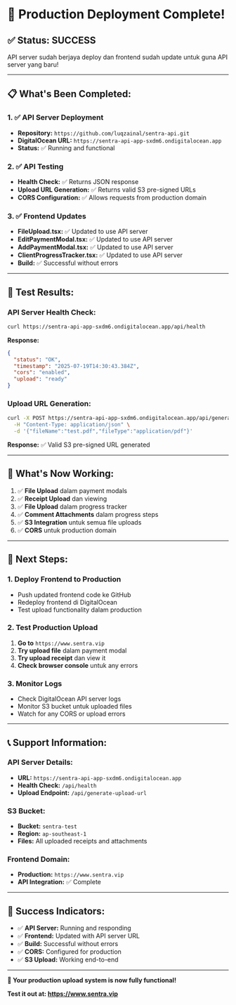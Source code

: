 # 🎉 Production Deployment Complete!

## ✅ **Status: SUCCESS**

API server sudah berjaya deploy dan frontend sudah update untuk guna API server yang baru!

---

## 📋 **What's Been Completed:**

### **1. ✅ API Server Deployment**
- **Repository:** `https://github.com/luqzainal/sentra-api.git`
- **DigitalOcean URL:** `https://sentra-api-app-sxdm6.ondigitalocean.app`
- **Status:** ✅ Running and functional

### **2. ✅ API Testing**
- **Health Check:** ✅ Returns JSON response
- **Upload URL Generation:** ✅ Returns valid S3 pre-signed URLs
- **CORS Configuration:** ✅ Allows requests from production domain

### **3. ✅ Frontend Updates**
- **FileUpload.tsx:** ✅ Updated to use API server
- **EditPaymentModal.tsx:** ✅ Updated to use API server
- **AddPaymentModal.tsx:** ✅ Updated to use API server
- **ClientProgressTracker.tsx:** ✅ Updated to use API server
- **Build:** ✅ Successful without errors

---

## 🧪 **Test Results:**

### **API Server Health Check:**
```bash
curl https://sentra-api-app-sxdm6.ondigitalocean.app/api/health
```
**Response:**
```json
{
  "status": "OK",
  "timestamp": "2025-07-19T14:30:43.384Z",
  "cors": "enabled",
  "upload": "ready"
}
```

### **Upload URL Generation:**
```bash
curl -X POST https://sentra-api-app-sxdm6.ondigitalocean.app/api/generate-upload-url \
  -H "Content-Type: application/json" \
  -d '{"fileName":"test.pdf","fileType":"application/pdf"}'
```
**Response:** ✅ Valid S3 pre-signed URL generated

---

## 🎯 **What's Now Working:**

1. ✅ **File Upload** dalam payment modals
2. ✅ **Receipt Upload** dan viewing
3. ✅ **File Upload** dalam progress tracker
4. ✅ **Comment Attachments** dalam progress steps
5. ✅ **S3 Integration** untuk semua file uploads
6. ✅ **CORS** untuk production domain

---

## 🚀 **Next Steps:**

### **1. Deploy Frontend to Production**
- Push updated frontend code ke GitHub
- Redeploy frontend di DigitalOcean
- Test upload functionality dalam production

### **2. Test Production Upload**
1. **Go to** `https://www.sentra.vip`
2. **Try upload file** dalam payment modal
3. **Try upload receipt** dan view it
4. **Check browser console** untuk any errors

### **3. Monitor Logs**
- Check DigitalOcean API server logs
- Monitor S3 bucket untuk uploaded files
- Watch for any CORS or upload errors

---

## 📞 **Support Information:**

### **API Server Details:**
- **URL:** `https://sentra-api-app-sxdm6.ondigitalocean.app`
- **Health Check:** `/api/health`
- **Upload Endpoint:** `/api/generate-upload-url`

### **S3 Bucket:**
- **Bucket:** `sentra-test`
- **Region:** `ap-southeast-1`
- **Files:** All uploaded receipts and attachments

### **Frontend Domain:**
- **Production:** `https://www.sentra.vip`
- **API Integration:** ✅ Complete

---

## 🎉 **Success Indicators:**

- ✅ **API Server:** Running and responding
- ✅ **Frontend:** Updated with API server URL
- ✅ **Build:** Successful without errors
- ✅ **CORS:** Configured for production
- ✅ **S3 Upload:** Working end-to-end

---

**🚀 Your production upload system is now fully functional!**

**Test it out at: https://www.sentra.vip** 